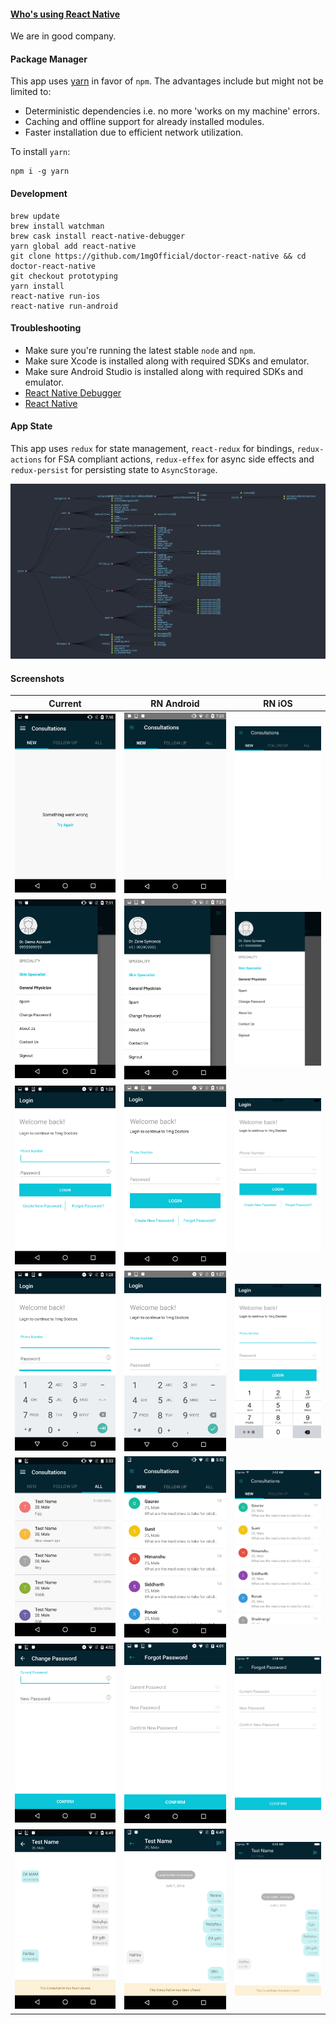#### [Who's using React Native](https://facebook.github.io/react-native/showcase.html)
We are in good company.

#### Package Manager
This app uses [yarn](https://github.com/yarnpkg/yarn) in favor of `npm`. The advantages include but might not be limited to:
* Deterministic dependencies i.e. no more 'works on my machine' errors.
* Caching and offline support for already installed modules.
* Faster installation due to efficient network utilization.

To install `yarn`:
```
npm i -g yarn
```

#### Development
```
brew update
brew install watchman
brew cask install react-native-debugger
yarn global add react-native
git clone https://github.com/1mgOfficial/doctor-react-native && cd doctor-react-native
git checkout prototyping
yarn install
react-native run-ios
react-native run-android
```

#### Troubleshooting
* Make sure you're running the latest stable `node` and `npm`.
* Make sure Xcode is installed along with required SDKs and emulator.
* Make sure Android Studio is installed along with required SDKs and emulator.
* [React Native Debugger](https://github.com/jhen0409/react-native-debugger)
* [React Native](https://facebook.github.io/react-native/docs/troubleshooting.html)

#### App State
This app uses `redux` for state management, `react-redux` for bindings, `redux-actions` for FSA compliant actions, `redux-effex` for async side effects and `redux-persist` for persisting state to `AsyncStorage`.

![Sample App State Visualized](./screenshots/ReduxAppState.png)

#### Screenshots

| Current       | RN Android | RN iOS |
| ------------- | ---------- | ------ |
| ![Home](./screenshots/Home.png)  | ![Home](./screenshots/Home-RN-Android.png)  | ![Home](./screenshots/Home-RN-iOS.png) |
| ![Drawer](./screenshots/Drawer.png)  | ![Drawer](./screenshots/Drawer-RN-Android.png)  | ![Drawer](./screenshots/Drawer-RN-iOS.png) |
| ![Login](./screenshots/Login.png)  | ![Login](./screenshots/Login-RN-Android.png)  | ![Login](./screenshots/Login-RN-iOS.png) |
| ![Login-Active](./screenshots/Login-Active.png)  | ![Login-Active](./screenshots/Login-Active-RN-Android.png)  | ![Login-Active](./screenshots/Login-Active-RN-iOS.png) |
| ![TabView](./screenshots/TabView.png)  | ![TabView](./screenshots/TabView-RN-Android.png)  | ![TabView](./screenshots/TabView-RN-iOS.png) |
| ![ChangePassword](./screenshots/ChangePassword.png)  | ![ChangePassword](./screenshots/ChangePassword-RN-Android.png)  | ![ChangePassword](./screenshots/ChangePassword-RN-iOS.png) |
| ![Messages](./screenshots/Messages.png)  | ![Messages](./screenshots/Messages-RN-Android.png)  | ![Messages](./screenshots/Messages-RN-iOS.png) |
